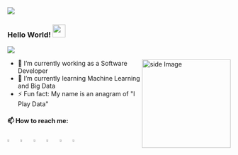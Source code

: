 <img src="https://raw.githubusercontent.com/HalemoGPA/HalemoGPA/main/images/Developer.gif"/>

  ### Hello World!  <a href="#"><img src="https://github.com/sciencepal/sciencepal/blob/master/assets/Hi.gif" width="29px"></a>
  ![](https://camo.githubusercontent.com/e8d12c1bfe933583a83fe1521d746d4a284d0647bc775a2fe9a576dd73fb0807/68747470733a2f2f76697369746f722d62616467652e6c616f62692e6963752f62616467653f706167655f69643d48616c656d6f4750412f48616c656d6f475041)
  
<a href="https://github.com/EncryptedKishor/"><img src="https://github.com/sciencepal/sciencepal/blob/master/assets/life_balance.gif" alt="side Image" align="right" width="200" height="auto" /></a>
  
  - 🔭 I’m currently working as a Software Developer
  - 🌱 I’m currently learning Machine Learning and Big Data
  - ⚡ Fun fact: My name is an anagram of "I Play Data"
  
  #### 📫 How to reach me:
  
[<img src="https://github.com/sciencepal/sciencepal/blob/master/assets/discord-round.svg" width="3.5%"/>](https://discord.gg/encryptedkishor)  &nbsp; [<img src="https://img.icons8.com/color/48/000000/twitter.png" width="3.5%"/>](https://twitter.com/encryptedkishor)  &nbsp; [<img src="https://img.icons8.com/color/48/000000/linkedin.png" width="3.5%"/>](https://www.linkedin.com/in/encryptedkishor/)  &nbsp; [<img src="https://img.icons8.com/fluent/48/000000/facebook-new.png" width="3.5%"/>](https://www.facebook.com/encryptedkishor)  &nbsp; [<img src="https://img.icons8.com/fluent/48/000000/instagram-new.png" width="3.5%"/>](https://www.instagram.com/encryptedkishor)  &nbsp; <a href="mailto:encryptedkishor@gmail.com"> <img src="https://img.icons8.com/fluent/48/000000/gmail.png" width="3.5%"/>
  
